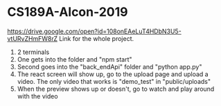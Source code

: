 # CS189A-Alcon-2019

https://drive.google.com/open?id=108onEAeLuT4HDbN3U5-vtURvZHmFW8rZ
Link for the whole project.

1. 2 terminals
2. One gets into the folder and "npm start"
3. Second goes into the "back_endApi" folder and "python app.py"
4. The react screen will show up, go to the upload page and upload a video. The only video that works is "demo_test" in "public/uploads"
5. When the preview shows up or doesn't, go to watch and play around with the video
